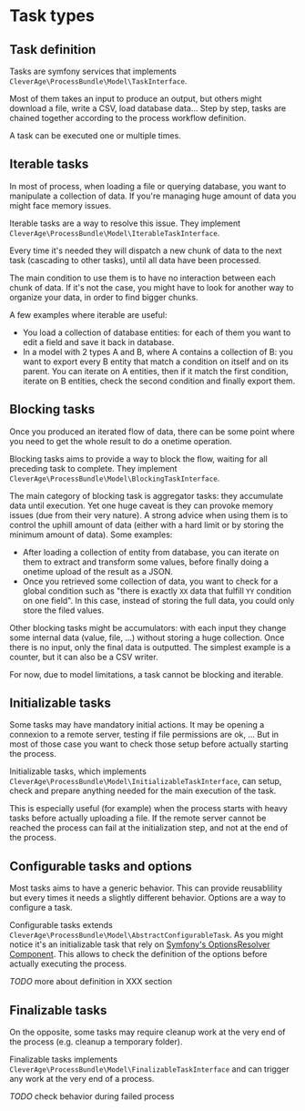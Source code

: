 Task types
==========

## Task definition

Tasks are symfony services that implements `CleverAge\ProcessBundle\Model\TaskInterface`.

Most of them takes an input to produce an output, but others might download a file, write a CSV, load database data...
Step by step, tasks are chained together according to the process workflow definition.

A task can be executed one or multiple times.

## Iterable tasks

In most of process, when loading a file or querying database, you want to manipulate a collection of data. If you're 
managing huge amount of data you might face memory issues.

Iterable tasks are a way to resolve this issue. They implement `CleverAge\ProcessBundle\Model\IterableTaskInterface`.

Every time it's needed they will dispatch a new chunk of data to the next task (cascading to other tasks), until all 
data have been processed. 

The main condition to use them is to have no interaction between each chunk of data. If it's not the case, you might 
have to look for another way to organize your data, in order to find bigger chunks. 

A few examples where iterable are useful:
- You load a collection of database entities: for each of them you want to edit a field and save it back in database.
- In a model with 2 types A and B, where A contains a collection of B: you want to export every B entity that match a 
condition on itself and on its parent. You can iterate on A entities, then if it match the first condition, iterate on B 
entities, check the second condition and finally export them.

## Blocking tasks

Once you produced an iterated flow of data, there can be some point where you need to get the whole result to do a 
onetime operation.

Blocking tasks aims to provide a way to block the flow, waiting for all preceding task to complete. They implement 
`CleverAge\ProcessBundle\Model\BlockingTaskInterface`.

The main category of blocking task is aggregator tasks: they accumulate data until execution. Yet one huge caveat is 
they can provoke memory issues (due from their very nature). A strong advice when using them is to control the uphill 
amount of data (either with a hard limit or by storing the minimum amount of data). Some examples:
- After loading a collection of entity from database, you can iterate on them to extract and transform some values, 
before finally doing a onetime upload of the result as a JSON.
- Once you retrieved some collection of data, you want to check for a global condition such as "there is exactly `XX` 
data that fulfill `YY` condition on one field". In this case, instead of storing the full data, you could only store the
filed values.

Other blocking tasks might be accumulators: with each input they change some internal data (value, file, ...) without 
storing a huge collection. Once there is no input, only the final data is outputted. 
The simplest example is a counter, but it can also be a CSV writer.

For now, due to model limitations, a task cannot be blocking and iterable.

## Initializable tasks

Some tasks may have mandatory initial actions. It may be opening a connexion to a remote server, testing if file 
permissions are ok, ... But in most of those case you want to check those setup before actually starting the process.

Initializable tasks, which implements `CleverAge\ProcessBundle\Model\InitializableTaskInterface`, can setup, check 
and prepare anything needed for the main execution of the task.

This is especially useful (for example) when the process starts with heavy tasks before actually uploading a file. If 
the remote server cannot be reached the process can fail at the initialization step, and not at the end of the process.

## Configurable tasks and options

Most tasks aims to have a generic behavior. This can provide reusablility but every times it needs a slightly different 
behavior. Options are a way to configure a task.

Configurable tasks extends `CleverAge\ProcessBundle\Model\AbstractConfigurableTask`. As you might notice it's an 
initializable task that rely on [Symfony's OptionsResolver Component](https://symfony.com/doc/current/components/options_resolver.html).
This allows to check the definition of the options before actually executing the process.

_TODO_ more about definition in XXX section

## Finalizable tasks

On the opposite, some tasks may require cleanup work at the very end of the process (e.g. cleanup a temporary folder).

Finalizable tasks implements `CleverAge\ProcessBundle\Model\FinalizableTaskInterface` and can trigger any work at the 
very end of a process.

_TODO_ check behavior during failed process
